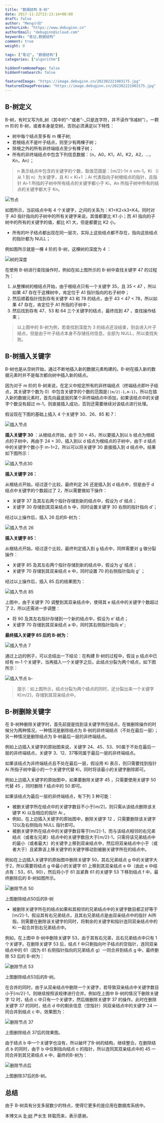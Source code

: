 ```yaml
---
title: "数据结构 B-树"
date: 2017-11-22T22:13:14+08:00
draft: false
author: "Meng小羽"
authorLink: "https://www.debuginn.cn"
authorEmail: "debuginn@icloud.com"
keywords: "笔记,数据结构"
comment: true
weight: 0

tags: ["笔记", "数据结构"]
categories: ["algorithm"]

hiddenFromHomePage: false
hiddenFromSearch: false

featuredImage: "https://image.debuginn.cn/202302221903175.jpg"
featuredImagePreview: "https://image.debuginn.cn/202302221903175.jpg"
---
```


## B-树定义

B-树，有时又写为B_树（其中的“-”或者“-_只是连字符，并不读作“B减树”），一颗 m 阶的 B-树，或者本身是空树，否则必须满足以下特性：

- 树中每个结点至多有 m 棵子树; 
- 若根结点不是叶子结点，则至少有两棵子树； 
- 除根之外的所有非终端结点至少有棵子树； 
- 所有的非终端结点中包含下列信息数据：（n，A0，K1，A1，K2，A2，…，Kn，An）；

> n 表示结点中包含的关键字的个数，取值范围是：⌈m/2⌉-1≤ n ≤m-1。Ki （i 从 1 到 n）为关键字，且 Ki < Ki+1 ；Ai 代表指向子树根结点的指针，且指针 Ai-1 所指的子树中所有结点的关键字都小于 Ki，An 所指子树中所有的结点的关键字都大于 Kn。

![节点](https://image.debuginn.cn/202304142214771.png)

如图所示，当前结点中有 4 个关键字，之间的关系为：K1<K2<k3<K4。同时对于 A0 指针指向的子树中的所有关键字来说，其值都要比 K1 小；而 A1 指向的子树中的所有的关键字的值，都比 K1 大，但是都要比 K2 小。

- 所有的叶子结点都出现在同一层次，实际上这些结点都不存在，指向这些结点的指针都为 NULL；

例如图所示就是一棵 4 阶的 B-树，这棵树的深度为 4 ：

![树的深度](https://image.debuginn.cn/202304142215388.png)

在使用 B-树进行查找操作时，例如在如上图所示的 B-树中查找关键字 47 的过程为：

1. 从整棵树的根结点开始，由于根结点只有一个关键字 35，且 35 < 47 ，所以如果 47 存在于这棵树中，肯定位于 A1 指针指向的右子树中； 
2. 然后顺着指针找到存有关键字 43 和 78 的结点，由于 43 < 47 < 78，所以如果 47 存在，肯定位于 A1 所指的子树中； 
3. 然后找到存有 47、53 和 64 三个关键字的结点，最终找到 47 ，查找操作结束；

> 以上图中的 B-树为例，若查找到深度为 3 的结点还没结束，则会进入叶子结点，但是由于叶子结点本身不存储任何信息，全部为 NULL，所以查找失败。

## B-树插入关键字

B-树也是从空树开始，通过不断地插入新的数据元素构建的。B-树在插入新的数据元素时并不是每次都向树中插入新的结点。

因为对于 m 阶的 B-树来说，在定义中规定所有的非终端结点（终端结点即叶子结点，其关键字个数为 0）中包含关键字的个数的范围是`[⌈m/2⌉-1,m-1]`，所以在插入新的数据元素时，首先向最底层的某个非终端结点中添加，如果该结点中的关键字个数没有超过 m-1，则直接插入成功，否则还需要继续对该结点进行处理。

假设现在下图的基础上插入 4 个关键字 30、26、85 和 7：

![插入节点](https://image.debuginn.cn/202304142216126.png)

**插入关键字 30** ：从根结点开始，由于 30 < 45，所以要插入到以 b 结点为根结点的子树中，再由于 24 < 30，插入到以 d 结点为根结点的子树中，由于 d 结点中的关键字个数小于 m-1=2，所以可以将关键字 30 直接插入到 d 结点中。结果如下图所示：

![插入节点30](https://image.debuginn.cn/202304142216107.png)

**插入关键字 26：**

从根结点开始，经过逐个比较，最终判定 26 还是插入到 d 结点中，但是由于 d 结点中关键字的个数超过了 2，所以需要做如下操作：

- 关键字 37 及其左右两个指针存储到新的结点中，假设为 d’ 结点； 
- 关键字 30 存储到其双亲结点 b 中，同时设置关键字 30 右侧的指针指向 d’；

经过以上操作后，插入 26 后的B-树为：

![插入节点 26](https://image.debuginn.cn/202304142217563.png)

**插入关键字 85：**

从根结点开始，经过逐个比较，最终判定插入到 g 结点中，同样需要对 g 做分裂操作：

- 关键字 85 及其左右两个指针存储到新的结点中，假设为 g’ 结点； 
- 关键字 70 存储到其双亲结点 e 中，同时设置 70 的右侧指针指向 g’ ；

经过以上操作后，插入 85 后的结果图为：

![插入节点 85](https://image.debuginn.cn/202304142218005.png)

上图中，由于关键字 70 调整到其双亲结点中，使得其 e 结点中的关键字个数超过了 2，所以还需进一步调整：

- 将 90 及其左右指针存储到一个新的结点中，假设为 e’ 结点； 
- 关键字 70 存储到其双亲结点 a 中，同时其右侧指针指向 e’ ;

**最终插入关键字 85 后的 B-树为：**

![插入节点 7](https://image.debuginn.cn/202304142218242.png)

通过上边的例子，可以总结出一下结论：在构建 B-树的过程中，假设 p 结点中已经有 m-1 个关键字，当再插入一个关键字之后，此结点分裂为两个结点，如下图所示：

![插入节点 b-](https://image.debuginn.cn/202304142219494.png)

> 提示：如上图所示，结点分裂为两个结点的同时，还分裂出来一个关键字 K⌈m/2⌉，存储到其双亲结点中。

## B-树删除关键字

在 B-树种删除关键字时，首先前提是找到该关键字所在结点，在做删除操作的时候分为两种情况，一种情况是删除结点为 B-树的非终端结点（不处在最后一层）；另一种情况是删除结点为 B-树最后一层的非终端结点。

例如上边插入关键字的原始图来说，关键字 24、45、53、90属于不处在最后一层的非终端结点，关键字 3、12、37等同属于最后一层的非终端结点。

如果该结点为非终端结点且不处在最后一层，假设用 Ki 表示，则只需要找到指针 Ai 所指子树中最小的一个关键字代替 Ki，同时将该最小的关键字删除即可。

例如上边插入关键字的原始图中，如果要删除关键字 45 ，只需要使用关键字 50 代替 45 ，同时删除 f 结点中的 50 即可。

如果该结点为最后一层的非终端结点，有下列 3 种可能：

- 被删关键字所在结点中的关键字数目不小于⌈m/2⌉，则只需从该结点删除该关键字 Ki 以及相应的指针 Ai 。 
- 例如，在上边插入关键字的原始图中，删除关键字 12 ，只需要删除该关键字 12以及右侧指向 NULL 指针即可。 
- 被删关键字所在结点中的关键字数目等于⌈m/2⌉-1，而与该结点相邻的右兄弟结点（或者左兄弟）结点中的关键字数目大于⌈m/2⌉-1，只需将该兄弟结点中的最小（或者最大）的关键字上移到双亲结点中，然后将双亲结点中小于（或者大于）且紧靠该上移关键字的关键字移动到被删关键字所在的结点中。

例如在上边插入关键字的原始图中删除关键字 50，其右兄弟结点 g 中的关键字大于2，所以需要将结点 g 中最小的关键字 61 上移到其双亲结点 e 中（由此 e 中结点有：53，61，90），然后将小于 61 且紧靠 61 的关键字 53 下移到结点 f 中，最终删除后的 B-树如图所示。

![删除节点 50](https://image.debuginn.cn/202304142220726.png)

上图删除结点50后的B-树

- 被删除关键字所在的结点如果和其相邻的兄弟结点中的关键字数目都正好等于⌈m/2⌉-1，假设其有右兄弟结点，且其右兄弟结点是由双亲结点中的指针 Ai所指，则需要在删除该关键字的同时，将剩余的关键字和指针连同双亲结点中的 Ki 一起合并到右兄弟结点中。

例如，在上图中 B-树中删除关键字 53，由于其有右兄弟，且右兄弟结点中只有 1 个关键字。在删除关键字 53 后，结点 f 中只剩指向叶子结点的空指针，连同双亲结点中的 61（因为 61 右侧指针指向的兄弟结点 g）一同合并到结点 g 中，最终删除 53 后的 B-树为：

![删除节点 53](https://image.debuginn.cn/202304142221058.png)

上图删除结点53后的B-树。

在合并的同时，由于从双亲结点中删除一个关键字，若导致双亲结点中关键字数目小于⌈m/2⌉-1，则继续按照该规律进行合并。例如在上图中 B-树的情况下删除关键字 12 时，结点 c 中只有一个关键字，然后做删除关键字 37 的操作。此时在删除关键字 37 的同时，结点 d 中的剩余信息（空指针）同双亲结点中的关键字 24 一同合并到结点 c 中，效果图为：

![删除节点 37](https://image.debuginn.cn/202304142221785.png)

上图删除结点 37后的效果图。

由于结点 b 中一个关键字也没有，所以破坏了B-树的结构，继续整合。在删除结点 b 的同时，由于 b 中仅剩指向结点 c 的指针，所以连同其双亲结点中的 45 一同合并到其兄弟结点 e 中，最终的B-树为：

![删除节点后](https://image.debuginn.cn/202304142222060.png)

上图删除37后的B-树。

## 总结

由于 B-树具有分支多层数少的特点，使得它更多的是应用在数据库系统中。

本博文从 [B-树](http://data.biancheng.net/view/60.html) 严长生 转载而来，表示感谢。